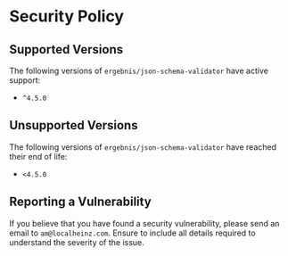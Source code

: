 # Security Policy

## Supported Versions

The following versions of `ergebnis/json-schema-validator` have active support:

- `^4.5.0`

## Unsupported Versions

The following versions of `ergebnis/json-schema-validator` have reached their end of life:

- `<4.5.0`

## Reporting a Vulnerability

If you believe that you have found a security vulnerability, please send an email to `am@localheinz.com`. Ensure to include all details required to understand the severity of the issue.
